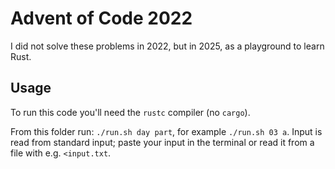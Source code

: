 # Advent of Code 2022

I did not solve these problems in 2022, but in 2025, as a playground
to learn Rust.

## Usage

To run this code you'll need the `rustc` compiler (no `cargo`).

From this folder run: `./run.sh day part`, for example `./run.sh 03 a`.
Input is read from standard input; paste your input in the terminal or
read it from a file with e.g. `<input.txt`.
